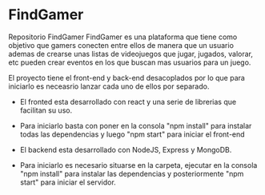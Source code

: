 # FindGamer
Repositorio FindGamer
FindGamer es una plataforma que tiene como objetivo que gamers conecten entre ellos de manera que un usuario ademas de crearse unas listas de videojuegos que jugar, jugados, valorar, etc pueden crear eventos en los que buscan mas usuarios para un juego.

El proyecto tiene el front-end y back-end desacoplados por lo que para iniciarlo es neceasrio lanzar cada uno de ellos por separado. 

- El fronted esta desarrollado con react y una serie de librerias que facilitan su uso.
* Para iniciarlo basta con poner en la consola "npm install" para instalar todas las dependencias y luego "npm start" para iniciar el front-end

- El backend esta desarrollado con NodeJS, Express y MongoDB.
* Para iniciarlo es necesario situarse en la carpeta, ejecutar en la consola "npm install" para instalar las dependencias y posteriormente "npm start" para iniciar el servidor.
